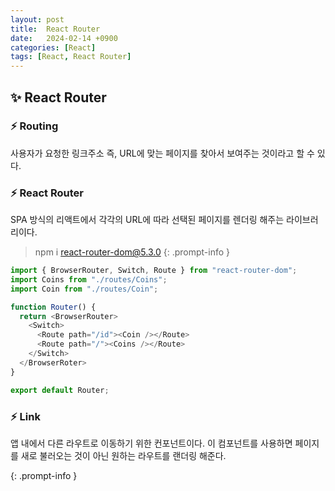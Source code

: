 ```yaml
---
layout: post
title:  React Router
date:   2024-02-14 +0900
categories: [React]
tags: [React, React Router]
---
```



## ✨ React Router

### ⚡ Routing

사용자가 요청한 링크주소 즉, URL에 맞는 페이지를 찾아서 보여주는 것이라고 할 수 있다.

### ⚡ React Router

SPA 방식의 리액트에서 각각의 URL에 따라 선택된 페이지를 렌더링 해주는 라이브러리이다.

> npm i react-router-dom@5.3.0
{: .prompt-info }

```javascript
import { BrowserRouter, Switch, Route } from "react-router-dom";
import Coins from "./routes/Coins";
import Coin from "./routes/Coin";

function Router() {
  return <BrowserRouter>
    <Switch>
      <Route path="/id"><Coin /></Route>
      <Route path="/"><Coins /></Route>
    </Switch>
  </BrowserRoter>
}

export default Router;
```

### ⚡ Link

앱 내에서 다른 라우트로 이동하기 위한 컨포넌트이다. 이 컴포넌트를 사용하면 페이지를 새로 불러오는 것이 아닌 원하는 라우트를 랜더링 해준다.

> <Link to="/id"></Link>
{: .prompt-info }
